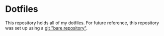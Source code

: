 # Dotfiles

This repository holds all of my dotfiles.
For future reference, this repository was set up using a
[git "bare repository"](https://developer.atlassian.com/blog/2016/02/best-way-to-store-dotfiles-git-bare-repo/).
